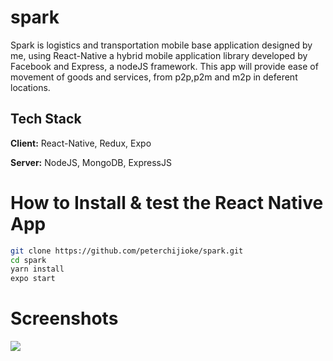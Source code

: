 # spark


Spark is logistics and transportation mobile base application designed by me, using React-Native a hybrid mobile application library developed by Facebook and Express, a nodeJS framework. This app will provide ease of movement of goods and services, from p2p,p2m and m2p in deferent locations.

## Tech Stack

**Client:** React-Native, Redux, Expo

**Server:** NodeJS, MongoDB, ExpressJS


# How to Install & test the React Native App

```bash
git clone https://github.com/peterchijioke/spark.git
cd spark
yarn install
expo start
```


# Screenshots

![](Screenshot_20200829-223433.png)

